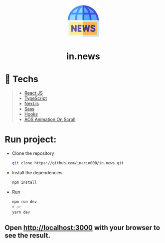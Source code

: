 <h1 align="center">
  <img src="./public/favicon.png" width="20%">
</h1>
<h1 align="center">in.news</h1>

# 🚀 Techs

> - [React JS](https://reactjs.org/)
> - [TypeScript](https://www.typescriptlang.org/)
> - [Next.js](https://nextjs.org/)
> - [Sass](https://www.npmjs.com/package/sass)
> - [Hooks](https://legacy.reactjs.org/docs/hooks-intro.html)
> - [AOS Animation On Scroll](https://michalsnik.github.io/aos/)

# Run project:
- Clone the repository
    ```bash
    git clone https://github.com/inacio000/in.news.git
    ```
- Install the dependencies
    ```bash
    npm install
    ```
- Run 
    ```bash
    npm run dev
    # or
    yarn dev
    ```

## Open [http://localhost:3000](http://localhost:3000) with your browser to see the result.
